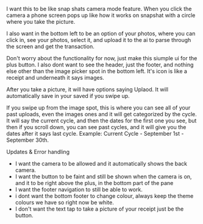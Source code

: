 I want this to be like snap shats camera mode feature. When you click the camera a phone screen pops up like how it works on snapshat with a circle where you take the picture. 

I also want in the bottom left to be an option of your photos, where you can click in, see your photos, select it, and upload it to the ai to parse through the screen and get the transaction. 

Don't worry about the functionality for now, just make this siumple ui for the plus button. I also dont want to see the header, just the footer, and nothing else other than the image picker spot in the bottom left. It's icon is like a receipt and underneath it says images.

After you take a picture, it will have options saying Uplaod. It will automatically save in your saved if you swipe up.

If you swipe up from the image spot, this is where you can see all of your past uploads, even the images ones and it will get categorized by the cycle. It will say the current cycle, and then the dates for the first one you see, but then if you scroll down, you can see past cycles, and it will give you the dates after it says last cycle. Example: Current Cycle - September 1st - September 30th.

Updates & Error handling

- I want the camera to be allowed and it automatically shows the back camera.
- I want the button to be faint and still be shown when the camera is on, and it to be right above the plus, in the bottom part of the pane
- I want the footer navigation to still be able to work. 
- i dont want the bottom footer to change colour, always keep the theme colours we have so right now be white.
- I don't want the text tap to take a picture of your receipt just be the button.